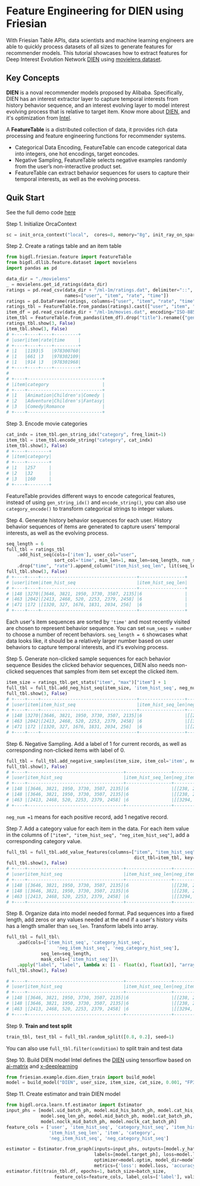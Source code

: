 # **Feature Engineering for DIEN using Friesian**
With Friesian Table APIs, data scientists and machine learning engineers are able to quickly process datasets of all sizes to generate features for recommender models. This tutorial showcases how to extract features for Deep Interest Evolution Network [DIEN](https://arxiv.org/pdf/1809.03672.pdf) using [movielens dataset](http://files.grouplens.org/datasets/movielens/).

## **Key Concepts**
**DIEN** is a noval recommender models proposed by Alibaba. Specifically, DIEN has an interest extractor layer to capture temporal interests from history behavior sequence, and an interest evolving layer to model interest evolving process that is relative to target item. Know more about [DIEN](https://arxiv.org/pdf/1809.03672.pdf), and it's optimization from [Intel](https://github.com/intel-analytics/BigDL/tree/main/python/friesian/example/dien).

A **FeatureTable** is a distributed collection of data, it provides rich data processing and feature engineering functions for recommender systems.
- Categorical Data Encoding, FeatureTable can encode categorical data into integers, one hot encodings, target eoncodes.
- Negative Sampling, FeatureTable selects negative examples randomly from the user’s non-interactive product set.
- FeatureTable can extract behavior sequences for users to capture their temporal interests, as well as the evolving process.

## Quik Start
See the full demo code [here](https://github.com/intel-analytics/BigDL/tree/main/python/friesian/democode/train_dien.py)

Step 1. Initialize OrcaContext
```python
sc = init_orca_context("local",  cores=8, memory="8g", init_ray_on_spark=True)
```

Step 2. Create a ratings table and an item table
```python
from bigdl.friesian.feature import FeatureTable
from bigdl.dllib.feature.dataset import movielens
import pandas as pd

data_dir = "./movielens"
_ = movielens.get_id_ratings(data_dir)
ratings = pd.read_csv(data_dir + "/ml-1m/ratings.dat", delimiter="::",
                      names=["user", "item", "rate", "time"])
ratings = pd.DataFrame(ratings, columns=["user", "item", "rate", "time"])
ratings_tbl = FeatureTable.from_pandas(ratings).cast(["user", "item", "rate"], "int").cast("time", "long")
item_df = pd.read_csv(data_dir + "/ml-1m/movies.dat", encoding="ISO-8859-1", delimiter="::", names=["item", "title", "genres"])
item_tbl = FeatureTable.from_pandas(item_df).drop("title").rename({"genres": "category"}).cast("item", "int")
ratings_tbl.show(3, False)
item_tbl.show(3, False)
# +----+----+----+---------+
# |user|item|rate|time     |
# +----+----+----+---------+
# |1   |1193|5   |978300760|
# |1   |661 |3   |978302109|
# |1   |914 |3   |978301968|
# +----+----+----+---------+
#
# +----+----------------------------+
# |item|category                    |
# +----+----------------------------+
# |1   |Animation|Children's|Comedy |
# |2   |Adventure|Children's|Fantasy|
# |3   |Comedy|Romance              |
# +----+----------------------------+
```
Step 3. Encode movie categories 
```python
cat_indx = item_tbl.gen_string_idx("category", freq_limit=1)
item_tbl = item_tbl.encode_string("category", cat_indx)
item_tbl.show(3, False)
# +----+--------+
# |item|category|
# +----+--------+
# |1   |257     |
# |2   |32      |
# |3   |160     |
# +----+--------+
```
FeatureTable provides different ways to encode categorical features, instead of using `gen_string_idx()` and `encode_string()`, you can also use `category_encode()` to transform categorical strings to integer values.

Step 4. Generate history behavior sequences for each user.
History behavior sequences of items are generated to capture users' temporal interests, as well as the evolving process. 
```python
seq_length = 6
full_tbl = ratings_tbl
    .add_hist_seq(cols=['item'], user_col="user",
                  sort_col='time', min_len=1, max_len=seq_length, num_seqs=1)\
    .drop("time", "rate").append_column("item_hist_seq_len", lit(seq_length))
full_tbl.show(3, False)
# +----+----+------------------------------------+-----------------+
# |user|item|item_hist_seq                       |item_hist_seq_len|
# +----+----+------------------------------------+-----------------+
# |148 |3270|[3646, 3821, 1950, 3730, 3507, 2135]|6                |
# |463 |2042|[2413, 2468, 520, 2253, 2379, 2458] |6                |
# |471 |172 |[1320, 327, 1676, 1831, 2034, 256]  |6                |
# +----+----+------------------------------------+-----------------+
```
Each user's item sequences are sorted by `'time'` and most recently visited are chosen to represent behavior sequence. You can set `num_seqs = number` to choose a number of recent behaviors.
`seq_length = 6` showcases what data looks like, it should be a relatively larger number based on user behaviors to capture temporal interests, and it's evolving process.

Step 5. Generate non-clicked sample sequences for each behavior sequence
Besides the clicked behavior sequences, DIEN also needs non-clicked sequences that samples from item set except the clicked item.
```python 
item_size = ratings_tbl.get_stats("item", "max")["item"] + 1
full_tbl = full_tbl.add_neg_hist_seq(item_size, 'item_hist_seq', neg_num=3) 
full_tbl.show(3, False)
# +----+----+------------------------------------+-----------------+---------------------------------------------------------------------------------------------------------------------+
# |user|item|item_hist_seq                       |item_hist_seq_len|neg_item_hist_seq                                                                                                    |
# +----+----+------------------------------------+-----------------+---------------------------------------------------------------------------------------------------------------------+
# |148 |3270|[3646, 3821, 1950, 3730, 3507, 2135]|6                |[[238, 291, 3018], [1702, 2990, 1098], [823, 1349, 492], [2885, 492, 906], [3069, 2943, 369], [3499, 1566, 465]]     |
# |463 |2042|[2413, 2468, 520, 2253, 2379, 2458] |6                |[[3294, 2214, 765], [2071, 2259, 706], [1641, 324, 3274], [3870, 2639, 2041], [1316, 2550, 497], [3482, 2685, 1103]] |
# |471 |172 |[1320, 327, 1676, 1831, 2034, 256]  |6                |[[2319, 2152, 2249], [1386, 2443, 2313], [1373, 367, 1442], [928, 1448, 1011], [1950, 1194, 105], [1528, 2458, 2318]]|
# +----+----+------------------------------------+-----------------+---------------------------------------------------------------------------------------------------------------------+
```

Step 6. Negative Sampling.
Add a label of 1 for current records, as well as corresponding non-clicked items with label of 0. 
```python
full_tbl = full_tbl.add_negative_samples(item_size, item_col='item', neg_num=1) 
full_tbl.show(3, False)
# +----+------------------------------------+-----------------+--------------------------------------------------------------------------------------------------------------------+----+-----+
# |user|item_hist_seq                       |item_hist_seq_len|neg_item_hist_seq                                                                                                   |item|label|
# +----+------------------------------------+-----------------+--------------------------------------------------------------------------------------------------------------------+----+-----+
# |148 |[3646, 3821, 1950, 3730, 3507, 2135]|6                |[[238, 291, 3018], [1702, 2990, 1098], [823, 1349, 492], [2885, 492, 906], [3069, 2943, 369], [3499, 1566, 465]]    |1310|0    |
# |148 |[3646, 3821, 1950, 3730, 3507, 2135]|6                |[[238, 291, 3018], [1702, 2990, 1098], [823, 1349, 492], [2885, 492, 906], [3069, 2943, 369], [3499, 1566, 465]]    |3270|1    |
# |463 |[2413, 2468, 520, 2253, 2379, 2458] |6                |[[3294, 2214, 765], [2071, 2259, 706], [1641, 324, 3274], [3870, 2639, 2041], [1316, 2550, 497], [3482, 2685, 1103]]|3474|0    |
# +----+------------------------------------+-----------------+--------------------------------------------------------------------------------------------------------------------+----+-----+
```
`neg_num =1` means for each positive record, add 1 negative record.

Step 7. Add a category value for each item in the data.
For each item value in the columns of `["item", "item_hist_seq", "neg_item_hist_seq"]`, add a corresponding category value.
```python
full_tbl = full_tbl.add_value_features(columns=["item", "item_hist_seq", "neg_item_hist_seq"],
                                                dict_tbl=item_tbl, key="item", value="category")
full_tbl.show(3, False)
# +----+------------------------------------+-----------------+--------------------------------------------------------------------------------------------------------------------+----+-----+--------+------------------------------+----------------------------------------------------------------------------------------------+
# |user|item_hist_seq                       |item_hist_seq_len|neg_item_hist_seq                                                                                                   |item|label|category|category_hist_seq             |neg_category_hist_seq                                                                         |
# +----+------------------------------------+-----------------+--------------------------------------------------------------------------------------------------------------------+----+-----+--------+------------------------------+----------------------------------------------------------------------------------------------+
# |148 |[3646, 3821, 1950, 3730, 3507, 2135]|6                |[[238, 291, 3018], [1702, 2990, 1098], [823, 1349, 492], [2885, 492, 906], [3069, 2943, 369], [3499, 1566, 465]]    |1310|0    |88      |[266, 266, 260, 260, 266, 100]|[[65, 26, 233], [5, 276, 266], [76, 233, 267], [135, 267, 85], [76, 135, 76], [233, 117, 109]]|
# |148 |[3646, 3821, 1950, 3730, 3507, 2135]|6                |[[238, 291, 3018], [1702, 2990, 1098], [823, 1349, 492], [2885, 492, 906], [3069, 2943, 369], [3499, 1566, 465]]    |3270|1    |76      |[266, 266, 260, 260, 266, 100]|[[65, 26, 233], [5, 276, 266], [76, 233, 267], [135, 267, 85], [76, 135, 76], [233, 117, 109]]|
# |463 |[2413, 2468, 520, 2253, 2379, 2458] |6                |[[3294, 2214, 765], [2071, 2259, 706], [1641, 324, 3274], [3870, 2639, 2041], [1316, 2550, 497], [3482, 2685, 1103]]|3474|0    |101     |[267, 178, 266, 236, 266, 111]|[[233, 26, 299], [76, 160, 76], [266, 266, 276], [76, 76, 155], [76, 98, 160], [76, 299, 76]] |
# +----+------------------------------------+-----------------+--------------------------------------------------------------------------------------------------------------------+----+-----+--------+------------------------------+----------------------------------------------------------------------------------------------+
```

Step 8. Organize data into model needed format.
Pad sequences into a fixed length, add zeros or any values needed at the end if a user's history visits has a length smaller than `seq_len`.
Transform labels into array.
```python
full_tbl = full_tbl\
    .pad(cols=['item_hist_seq', 'category_hist_seq',
                   'neg_item_hist_seq', 'neg_category_hist_seq'],
             seq_len=seq_length,
             mask_cols=['item_hist_seq'])\
    .apply("label", "label", lambda x: [1 - float(x), float(x)], "array<float>")
full_tbl.show(3, False)

# +----+------------------------------------+-----------------+------------------------------------------------------------------------------------------------------------------+----+----------+--------+------------------------------+-------------------------------------------------------------------------------------------------+------------------+
# |user|item_hist_seq                       |item_hist_seq_len|neg_item_hist_seq                                                                                                   |item|label     |category|category_hist_seq             |neg_category_hist_seq                                                                         |item_hist_seq_mask|
# +----+------------------------------------+-----------------+--------------------------------------------------------------------------------------------------------------------+----+----------+--------+------------------------------+----------------------------------------------------------------------------------------------+------------------+
# |148 |[3646, 3821, 1950, 3730, 3507, 2135]|6                |[[238, 291, 3018], [1702, 2990, 1098], [823, 1349, 492], [2885, 492, 906], [3069, 2943, 369], [3499, 1566, 465]]    |1310|[1.0, 0.0]|88      |[266, 266, 260, 260, 266, 100]|[[65, 26, 233], [5, 276, 266], [76, 233, 267], [135, 267, 85], [76, 135, 76], [233, 117, 109]]|[1, 1, 1, 1, 1, 1]|
# |148 |[3646, 3821, 1950, 3730, 3507, 2135]|6                |[[238, 291, 3018], [1702, 2990, 1098], [823, 1349, 492], [2885, 492, 906], [3069, 2943, 369], [3499, 1566, 465]]    |3270|[0.0, 1.0]|76      |[266, 266, 260, 260, 266, 100]|[[65, 26, 233], [5, 276, 266], [76, 233, 267], [135, 267, 85], [76, 135, 76], [233, 117, 109]]|[1, 1, 1, 1, 1, 1]|
# |463 |[2413, 2468, 520, 2253, 2379, 2458] |6                |[[3294, 2214, 765], [2071, 2259, 706], [1641, 324, 3274], [3870, 2639, 2041], [1316, 2550, 497], [3482, 2685, 1103]]|3474|[1.0, 0.0]|101     |[267, 178, 266, 236, 266, 111]|[[233, 26, 299], [76, 160, 76], [266, 266, 276], [76, 76, 155], [76, 98, 160], [76, 299, 76]] |[1, 1, 1, 1, 1, 1]|
# +----+------------------------------------+-----------------+--------------------------------------------------------------------------------------------------------------------+----+----------+--------+------------------------------+----------------------------------------------------------------------------------------------+------------------+
```

Step 9. **Train and test split**
```python
train_tbl, test_tbl = full_tbl.random_split([0.8, 0.2], seed=1)
```
You can also use `full_tbl.filter(condition)` to split train and test data 

Step 10. Build DIEN model
Intel defines the [DIEN](https://github.com/intel-analytics/BigDL/tree/main/python/friesian/example/dien) using tensorflow based on [ai-matrix](https://github.com/alibaba/ai-matrix/tree/master/macro_benchmark/DIEN) and [x-deeplearning](https://github.com/alibaba/x-deeplearning/blob/master/xdl-algorithm-solution/DIEN/script/README.md)
```python
from friesian.example.dien.dien_train import build_model
model = build_model("DIEN", user_size, item_size, cat_size, 0.001, "FP32")
```

Step 11. Create estimator and train DIEN model
```python
from bigdl.orca.learn.tf.estimator import Estimator
input_phs = [model.uid_batch_ph, model.mid_his_batch_ph, model.cat_his_batch_ph, model.mask,
             model.seq_len_ph, model.mid_batch_ph, model.cat_batch_ph,
             model.noclk_mid_batch_ph, model.noclk_cat_batch_ph]
feature_cols = ['user', 'item_hist_seq', 'category_hist_seq', 'item_hist_seq_mask',
                'item_hist_seq_len', 'item', 'category',
                'neg_item_hist_seq', 'neg_category_hist_seq']

estimator = Estimator.from_graph(inputs=input_phs, outputs=[model.y_hat],
                                 labels=[model.target_ph], loss=model.loss,
                                 optimizer=model.optim, model_dir=model_dir,
                                 metrics={'loss': model.loss, 'accuracy': model.accuracy})
estimator.fit(train_tbl.df, epochs=1, batch_size=batch_size,
                  feature_cols=feature_cols, label_cols=['label'], validation_data=test_tbl.df)
```
